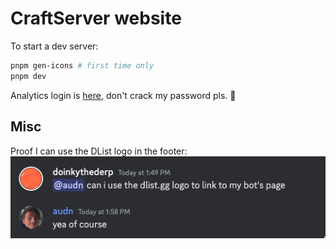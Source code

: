 # CraftServer website

To start a dev server:

```sh
pnpm gen-icons # first time only
pnpm dev
```

Analytics login is [here](https://connect.craftserver.net/analytics), don't crack my password pls. 👀

## Misc

Proof I can use the DList logo in the footer:
![Conversation](./readme-assets/SCR-20230225-sgb.png)
